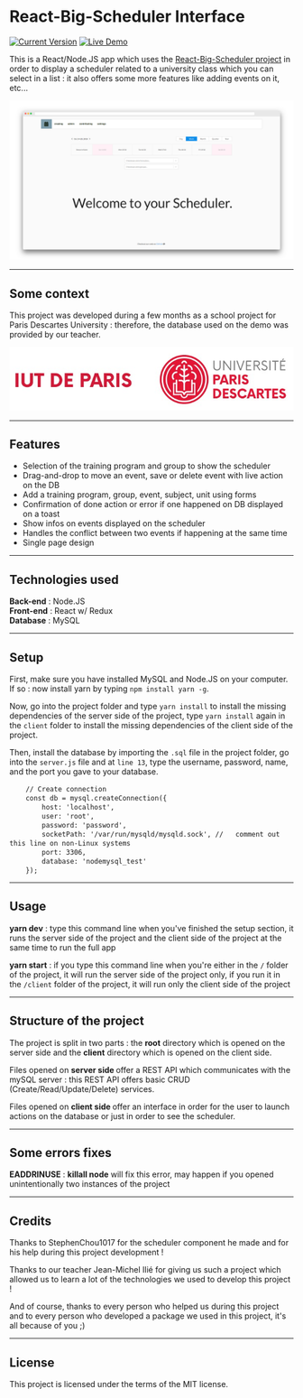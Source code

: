 React-Big-Scheduler Interface
============
[![Current Version](https://img.shields.io/badge/version-0.1-green.svg)](https://github.com/aenkirch/React-Big-Scheduler-Interface) [![Live Demo](https://img.shields.io/badge/demo-offline-red.svg)]()

This is a React/Node.JS app which uses the <a href="https://github.com/StephenChou1017/react-big-scheduler">React-Big-Scheduler project</a> in order to display a scheduler related to a university class which you can select in a list : it also offers some more features like adding events on it, etc...

![Chat Preview](./docResources/screely2homepage.png)

---
## Some context

This project was developed during a few months as a school project for Paris Descartes University : therefore, the database used on the demo was provided by our teacher.

![Chat Preview](./docResources/bigLogoIUT.jpg)

---

## Features

<ul>
    <li>Selection of the training program and group to show the scheduler</li>
    <li>Drag-and-drop to move an event, save or delete event with live action on the DB</li>
    <li>Add a training program, group, event, subject, unit using forms</li>
    <li>Confirmation of done action or error if one happened on DB displayed on a toast</li>
    <li>Show infos on events displayed on the scheduler</li>
    <li>Handles the conflict between two events if happening at the same time</li>
    <li>Single page design </li>
</ul>

---

## Technologies used

**Back-end** : Node.JS <br />
**Front-end** : React w/ Redux <br />
**Database** : MySQL <br />

---

## Setup

First, make sure you have installed MySQL and Node.JS on your computer.
If so : now install yarn by typing `npm install yarn -g`.

Now, go into the project folder and type `yarn install` to install the missing dependencies of the server side of the project, type `yarn install` again in the `client` folder to install the missing dependencies of the client side of the project.

Then, install the database by importing the `.sql` file in the project folder, go into the `server.js` file and at `line 13`, type the username, password, name, and the port you gave to your database.

```
    // Create connection
    const db = mysql.createConnection({
        host: 'localhost',
        user: 'root',
        password: 'password',
        socketPath: '/var/run/mysqld/mysqld.sock', //   comment out this line on non-Linux systems
        port: 3306,
        database: 'nodemysql_test'
    });
```


---

## Usage

<strong>yarn dev</strong> : type this command line when you've finished the setup section, it runs the server side of the project and the client side of the project at the same time to run the full app

<strong>yarn start</strong> : if you type this command line when you're either in the `/` folder of the project, it will run the server side of the project only, if you run it in the `/client` folder of the project, it will run only the client side of the project

---

## Structure of the project

The project is split in two parts : the **root** directory which is opened on the server side and the **client** directory which is opened on the client side.

Files opened on <strong>server side </strong> offer a REST API which communicates with the mySQL server : this REST API offers basic CRUD (Create/Read/Update/Delete) services.

Files opened on <strong>client side </strong> offer an interface in order for the user to launch actions on the database or just in order to see the scheduler.

---

## Some errors fixes

**EADDRINUSE** : **killall node** will fix this error, may happen if you opened unintentionally two instances of the project

---

## Credits

Thanks to StephenChou1017 for the scheduler component he made and for his help during this project development !

Thanks to our teacher Jean-Michel Ilié for giving us such a project which allowed us to learn a lot of the technologies we used to develop this project !

And of course, thanks to every person who helped us during this project and to every person who developed a package we used in this project, it's all because of you ;)

---

## License

This project is licensed under the terms of the MIT license.